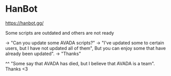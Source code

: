 # HanBot
https://hanbot.gg/


Some scripts are outdated and others are not ready


-> "Can you update some AVADA scripts?"
-> "I've updated some to certain users, but I have not updated all of them", But you can enjoy some that have already been updated".
-> "Thanks"

^^ "Some say that AVADA has died, but I believe that AVADA is a team". Thanks <3 
